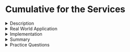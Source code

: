 # Cumulative for the  Services
<details><summary>Description</summary>

# Description

**Service** : A TypeScript class to share data or functionality throughout the application.

Uses of service:

- Code reuse
- Cross-component communication

**Dependency injection**: A coding pattern in which a class receives the instances of the objects it needs (called dependencies) from an external source rather than creating them itself.

A service can be created and injected in the following steps:

1. Create a class and decorate it with the @Injectable decorator and export it.

1. Register the provider => a provider is a code that can create or return a service 
    - We can add the service to the provider's property in either:
      - @Component => Injectable to component and its children. 
      - @NgModule => Injectable everywhere in an application .
2. Inject the Service
    - We achieve dependency injection in the constructor of the class in which we wish to use the service. 
    - Similar to Java, every class has an implicit no-arg constructor if no other constructor is defined.
    - To inject dependencies, we need an explicit constructor passing in the service to be injected. 

 ```ts
    export class MyComponent {
                constructor(private myService: MyService) {}
            }
```

        
            




</details>
<details><summary>Real World Application</summary>

# Real World Application

- Encapsulating common functions and values in a service and injecting them as dependencies in different components achieves loose coupling in Angular. This approach promotes maintainability and reduces the risk of errors. An example of this is using a service to display an alert message when an input field is left empty.
</details>
<details><summary>Implementation</summary> 

# Implementation


- A method display text that gives an alert message when the string is empty is created in a service named display.

- The service is injected into the app component.

to create service the following command is written:

```properties
ng generate service display
```

display.service.ts

```ts
import { Injectable } from '@angular/core';

@Injectable({
  providedIn: 'root'
})
export class DisplayService {


  constructor() { }
  displayText(text:string):void{
    if(text===""){
      alert("please enter the text!");
    }

  }
}

```

app.component.ts

```ts
import { Component,  OnInit } from '@angular/core';
import { DiaplayService } from './diaplay.service';


@Component({
  selector: 'app-root',
  templateUrl:'./app.component.html',
  styleUrls: ['./app.component.css'],
  providers: [DisplayService],
})
export class AppComponent  {
  title = "Sample";
  value ="";

  constructor(private display:DisplayService){}

  onClick():void{
    this.display.displayText(this.value);
  }
  
}

```

app.component.html

```html
<input type="text" [ngModel] = "value" placeholder="enter text">
<button (click)="onClick();">Submit</button>
```

HTML page:

![Dependency Injection](/modules_new/resources/DependencyInjection.png)
</details>
<details><summary>Summary</summary> 

# Summary

- Dependency injection is a programming technique where a class receives the necessary objects or dependencies from an external source instead of creating them itself. This allows for more flexible and decoupled code, as the class is not tightly coupled to specific implementations of its dependencies. Instead, dependencies can be swapped out or replaced without requiring changes to the class that uses them.
</details>
<details><summary>Practice Questions</summary>

[Practice Questions](./Quiz.gift)</details>
